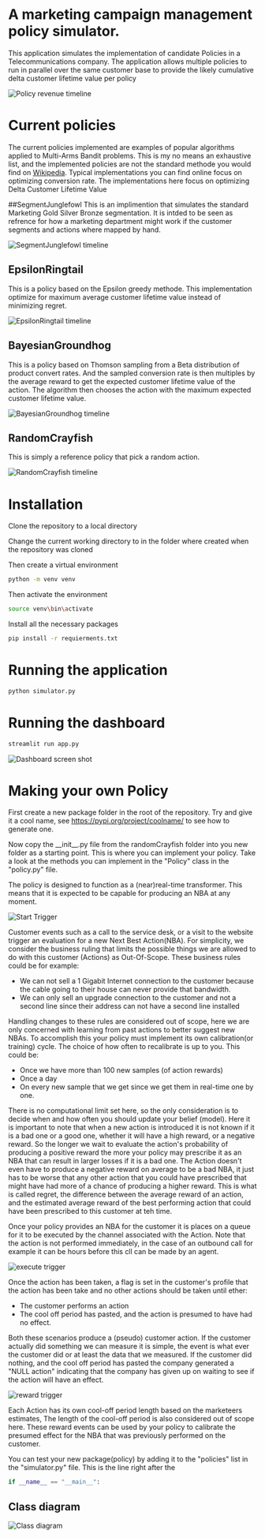 # A marketing campaign management policy simulator.
This application simulates the implementation of candidate Policies in a Telecommunications company.
The application allows multiple policies to run in parallel over the same customer base to provide the likely 
cumulative delta customer lifetime value per policy

![Policy revenue timeline](images/test.png)

# Current policies
The current policies implemented are examples of popular algorithms applied to Multi-Arms Bandit problems. 
This is my no means an exhaustive list, and the implemented policies are not the standard methode you would find on [Wikipedia](https://en.wikipedia.org/wiki/Multi-armed_bandit). 
Typical implementations you can find online focus on optimizing conversion rate. 
The implementations here focus on optimizing Delta Customer Lifetime Value

##SegmentJunglefowl
This is an implimention that simulates the standard Marketing Gold Silver Bronze segmentation.
It is intded to be seen as refrence for how a marketing department might work if the customer segments and actions where mapped by hand.

![SegmentJunglefowl timeline](images/SegmentJunglefowl.png)

## EpsilonRingtail
This is a policy based on the Epsilon greedy methode.
This implementation optimize for maximum average customer lifetime value instead of minimizing regret.

![EpsilonRingtail timeline](images/EpsilonRingtail.png)

## BayesianGroundhog
This is a policy based on Thomson sampling from a Beta distribution of product convert rates.
And the sampled conversion rate is then multiples by the average reward to get the expected customer lifetime value of the action.
The algorithm then chooses the action with the maximum expected customer lifetime value.

![BayesianGroundhog timeline](images/BayesianGroundhog.png)

## RandomCrayfish
This is simply a reference policy that pick a random action.

![RandomCrayfish timeline](images/RandomCrayfish.png)

# Installation
Clone the repository to a local directory

Change the current working directory to in the folder where created when the repository was cloned

Then create a virtual environment
```bash
python -m venv venv
```
Then activate the environment
```bash
source venv\bin\activate
```
Install all the necessary packages
```bash
pip install -r requierments.txt
```

# Running the application
```bash
python simulator.py
```

# Running the dashboard
```bash
streamlit run app.py
```
![Dashboard screen shot](images/dashboard_screenshot.png)

# Making your own Policy
First create a new package folder in the root of the repository. 
Try and give it a cool name, see https://pypi.org/project/coolname/ to see how to generate one.

Now copy the \_\_init\_\_.py file from the randomCrayfish folder into you new folder as a starting point.
This is where you can implement your policy.
Take a look at the methods you can implement in the "Policy" class in the  "policy.py" file.

The policy is designed to function as a (near)real-time transformer. This means that it is expected 
to be capable for producing an NBA at any moment.

![Start Trigger](images/start_trigger.svg)

Customer events such as a call to the service desk, or a visit to the website trigger an evaluation for 
a new Next Best Action(NBA). For simplicity, we consider the business ruling that limits the possible things 
we are allowed to do with this customer (Actions) as Out-Of-Scope. These business rules could be 
for example: 
- We can not sell a 1 Gigabit Internet connection to the customer 
because the cable going to their house can never provide that bandwidth.
- We can only sell an upgrade connection to the customer and not a second line 
  since their address can not have a second line installed

Handling changes to these rules are considered out of scope, here we are only concerned with 
learning from past actions to better suggest new NBAs. To accomplish this your policy must implement its own 
calibration(or training) cycle. The choice of how often to recalibrate is up to you. 
This could be:
- Once we have more than 100 new samples (of action rewards)
- Once a day
- On every new sample that we get since we get them in real-time one by one.

There is no computational limit set here, so the only consideration is 
to decide when and how often you should update your belief (model). 
Here it is important to note that when a new action is introduced it is not known if it is a bad one or a good one, 
whether it will have a high reward, or a negative reward. 
So the longer we wait to evaluate the action's probability of producing a positive reward 
the more your policy may prescribe it as an NBA that can result in larger losses if it is a bad one. 
The Action doesn't even have to produce a negative reward on average to be a bad NBA, 
it just has to be worse that any other action that you could have prescribed 
that might have had more of a chance of producing a higher reward. This is what is called regret, the difference between
the average reward of an action, and the estimated average reward of the best performing action 
that could have been prescribed to this customer at teh time.

Once your policy provides an NBA for the customer it is places on a queue 
for it to be executed by the channel associated with the Action.
Note that the action is not performed immediately, in the case of an outbound call for example 
it can be hours before this cll can be made by an agent.

![execute trigger](images/execute_trigger.svg)

Once the action has been taken, a flag is set in the customer's profile that the action has been take and no other actions should be taken until ether:
- The customer performs an action
- The cool off period has pasted, and the action is presumed to have had no effect.

Both these scenarios produce a (pseudo) customer action. If the customer actually did something we can measure
it is simple, the event is what ever the customer did or at least the data that we measured. 
If the customer did nothing, and the cool off period has pasted 
the company generated a "NULL action" indicating that the company has given up on waiting to see 
if the action will have an effect. 

![reward trigger](images/reward_trigger.svg)

Each Action has its own cool-off period length based on the marketeers estimates, 
The length of the cool-off period is also considered out of scope here. These reward events can be used 
by your policy to calibrate the presumed effect for the NBA that was previously performed on the customer.


You can test your new package(policy) by adding it to the "policies" list in the "simulator.py" file. 
This is the line right after the
```python
if __name__ == "__main__":
```

## Class diagram
![Class diagram](images/class_diagram.svg)
